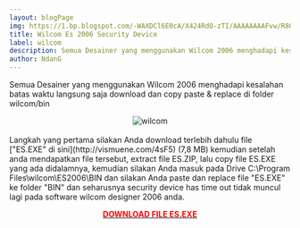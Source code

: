 ```yaml
---
layout: blogPage
img: https://1.bp.blogspot.com/-WAXDCl6E0cA/X424RdO-zTI/AAAAAAAAFvw/R8QvOZ6ActYeoHM1kG-AKFp3xU2OPC2MQCLcBGAsYHQ/s1280/securitydevicetimeout.jpg
title: Wilcom Es 2006 Security Device
label: wilcom
description: Semua Desainer yang menggunakan Wilcom 2006 menghadapi kesalahan batas waktu langsung saja...
author: NdanG
---
```


Semua Desainer yang menggunakan Wilcom 2006 menghadapi kesalahan batas waktu langsung saja download dan copy paste & replace di folder wilcom/bin
<p />
<center><img src="https://1.bp.blogspot.com/-WAXDCl6E0cA/X424RdO-zTI/AAAAAAAAFvw/R8QvOZ6ActYeoHM1kG-AKFp3xU2OPC2MQCLcBGAsYHQ/s1280/securitydevicetimeout.jpg" alt="wilcom" style="max-width: 90%;"/></center>
<br />
Langkah yang pertama silakan Anda download terlebih dahulu file ["ES.EXE" di sini](http://vismuene.com/4sF5) (7,8 MB) kemudian setelah anda mendapatkan file tersebut, extract file ES.ZIP, lalu copy file ES.EXE yang ada didalamnya, kemudian  silakan Anda masuk pada Drive C:\Program Files\wilcom\ES2006\BIN dan silakan Anda paste dan replace file "ES.EXE" ke folder "BIN" dan seharusnya security device has time out tidak muncul lagi pada software wilcom designer 2006 anda.
<p />
<p style="text-align: center;"><b><a href="http://vismuene.com/4sF5" target="_blank"><span style="color: red;">DOWNLOAD FILE ES.EXE</span></a></b></p>
